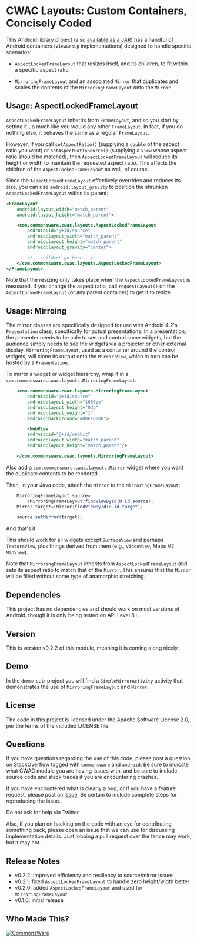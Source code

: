 CWAC Layouts: Custom Containers, Concisely Coded
================================================

This Android library project (also
[available as a JAR](https://github.com/commonsguy/downloads))
has a handful
of Android containers (`ViewGroup` implementations) designed to handle
specific scenarios: 

- `AspectLockedFrameLayout` that resizes itself, and its children, to
fit within a specific aspect ratio

- `MirroringFrameLayout` and an associated `Mirror` that duplicates and
scales the contents of the `MirroringFrameLayout` onto the `Mirror`

Usage: AspectLockedFrameLayout
------------------------------
`AspectLockedFrameLayout` inherits from `FrameLayout`, and so you start by
setting it up much like you would any other `FrameLayout`. In fact, if you do
nothing else, it behaves the same as a regular `FrameLayout`.

However, if you call `setAspectRatio()` (supplying a `double` of the aspect
ratio you want) or `setAspectRatioSource()` (supplying a `View` whose aspect
ratio should be matched), then `AspectLockedFrameLayout` will reduce its height
or width to maintain the requested aspect ratio. This affects the children of
the `AspectLockedFrameLayout` as well, of course.

Since the `AspectLockedFrameLayout` effectively overrides and reduces its size,
you can use `android:layout_gravity` to position the shrunken
`AspectLockedFrameLayout` within its parent:

```xml
<FrameLayout
	android:layout_width="match_parent"
	android:layout_height="match_parent">

	<com.commonsware.cwac.layouts.AspectLockedFrameLayout
		android:id="@+id/source"
		android:layout_width="match_parent"
		android:layout_height="match_parent"
		android:layout_gravity="center">

		<!-- children go here -->
	</com.commonsware.cwac.layouts.AspectLockedFrameLayout>
</FrameLayout>
```

Note that the resizing only takes place when the `AspectLockedFrameLayout`
is measured. If you change the aspect ratio, call `requestLayout()` on
the `AspectLockedFrameLayout` (or any parent container) to get it to resize.

Usage: Mirroing
---------------
The mirror classes are specifically designed for use with Android 4.2's
`Presentation` class, specifically for actual presentations. In a presentation,
the presenter needs to be able to see and control some widgets, but the
audience simply needs to see the widgets via a projector or other external
display. `MirroringFrameLayout`, used as a container around the control
widgets, will clone its output onto the `Mirror` `View`, which in turn
can be hosted by a `Presentation`.

To mirror a widget or widget hierarchy, wrap it in a `com.commonsware.cwac.layouts.MirroringFrameLayout`:

```xml
	<com.commonsware.cwac.layouts.MirroringFrameLayout
		android:id="@+id/source"
		android:layout_width="1000px"
		android:layout_height="0dp"
		android:layout_weight="1"
		android:background="#88FF0000">

		<WebView
		android:id="@+id/webkit"
		android:layout_width="match_parent"
		android:layout_height="match_parent"/>

	</com.commonsware.cwac.layouts.MirroringFrameLayout>
```

Also add a `com.commonsware.cwac.layouts.Mirror` widget where you want the duplicate
contents to be rendered.

Then, in your Java code, attach the `Mirror` to the `MirroringFrameLayout`:

```java
    MirroringFrameLayout source=
        (MirroringFrameLayout)findViewById(R.id.source);
    Mirror target=(Mirror)findViewById(R.id.target);

    source.setMirror(target);
```

And that's it.

This should work for all widgets except `SurfaceView` and perhaps `TextureView`, plus
things derived from them (e.g., `VideoView`, Maps V2 `MapView`).

Note that `MirroringFrameLayout` inherits from `AspectLockedFrameLayout` and sets its
aspect ratio to match that of the `Mirror`. This ensures that the `Mirror` will be
filled without some type of anamorphic stretching.

Dependencies
------------
This project has no dependencies and should work on most versions of Android, though
it is only being tested on API Level 8+.

Version
-------
This is version v0.2.2 of this module, meaning it is coming along nicely.

Demo
----
In the `demo/` sub-project you will find
a `SimpleMirrorActivity` activity that demonstrates the use of `MirroringFrameLayout`
and `Mirror`.

License
-------
The code in this project is licensed under the Apache
Software License 2.0, per the terms of the included LICENSE
file.

Questions
---------
If you have questions regarding the use of this code, please post a question
on [StackOverflow](http://stackoverflow.com/questions/ask) tagged with `commonsware` and `android`. Be sure to indicate
what CWAC module you are having issues with, and be sure to include source code 
and stack traces if you are encountering crashes.

If you have encountered what is clearly a bug, or if you have a feature request,
please post an [issue](https://github.com/commonsguy/cwac-layouts/issues).
Be certain to include complete steps for reproducing the issue.

Do not ask for help via Twitter.

Also, if you plan on hacking
on the code with an eye for contributing something back,
please open an issue that we can use for discussing
implementation details. Just lobbing a pull request over
the fence may work, but it may not.

Release Notes
-------------
- v0.2.2: improved efficiency and resiliency to source/mirror issues
- v0.2.1: fixed `AspectLockedFrameLayout` to handle zero height/width better
- v0.2.0: added `AspectLockedFrameLayout` and used for `MirroringFrameLayout`
- v0.1.0: initial release

Who Made This?
--------------
<a href="http://commonsware.com">![CommonsWare](http://commonsware.com/images/logo.png)</a>

